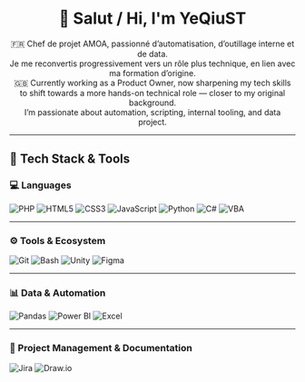 <h1 align="center">👋 Salut / Hi, I'm YeQiuST</h1>

<p align="center">
  🇫🇷 Chef de projet AMOA, passionné d’automatisation, d’outillage interne et de data.<br>
  Je me reconvertis progressivement vers un rôle plus technique, en lien avec ma formation d’origine.<br>
  🇬🇧 Currently working as a Product Owner, now sharpening my tech skills to shift towards a more hands-on technical role — closer to my original background.<br>
  I’m passionate about automation, scripting, internal tooling, and data project.
</p>

---

## 🧠 Tech Stack & Tools

### 💻 Languages

![PHP](https://img.shields.io/badge/PHP-777BB4?style=for-the-badge&logo=php&logoColor=white)
![HTML5](https://img.shields.io/badge/HTML5-E34F26?style=for-the-badge&logo=html5&logoColor=white)
![CSS3](https://img.shields.io/badge/CSS3-1572B6?style=for-the-badge&logo=css3&logoColor=white)
![JavaScript](https://img.shields.io/badge/JavaScript-F7DF1E?style=for-the-badge&logo=javascript&logoColor=black)
![Python](https://img.shields.io/badge/Python-3776AB?style=for-the-badge&logo=python&logoColor=white)
![C#](https://img.shields.io/badge/C%23-239120?style=for-the-badge&logo=csharp&logoColor=white)
![VBA](https://img.shields.io/badge/VBA-217346?style=for-the-badge&logo=microsoft-excel&logoColor=white)

---

### ⚙️ Tools & Ecosystem

![Git](https://img.shields.io/badge/Git-F05032?style=for-the-badge&logo=git&logoColor=white)
![Bash](https://img.shields.io/badge/Bash-4EAA25?style=for-the-badge&logo=gnu-bash&logoColor=white)
![Unity](https://img.shields.io/badge/Unity-000000?style=for-the-badge&logo=unity&logoColor=white)
![Figma](https://img.shields.io/badge/Figma-F24E1E?style=for-the-badge&logo=figma&logoColor=white)

---

### 📊 Data & Automation

![Pandas](https://img.shields.io/badge/Pandas-150458?style=for-the-badge&logo=pandas&logoColor=white)
![Power BI](https://img.shields.io/badge/PowerBI-F2C811?style=for-the-badge&logo=powerbi&logoColor=black)
![Excel](https://img.shields.io/badge/Excel-217346?style=for-the-badge&logo=microsoft-excel&logoColor=white)

---

### 🧩 Project Management & Documentation

![Jira](https://img.shields.io/badge/Jira-0052CC?style=for-the-badge&logo=jira&logoColor=white)
![Draw.io](https://img.shields.io/badge/diagrams.net-F98012?style=for-the-badge&logo=diagramsdotnet&logoColor=white)


